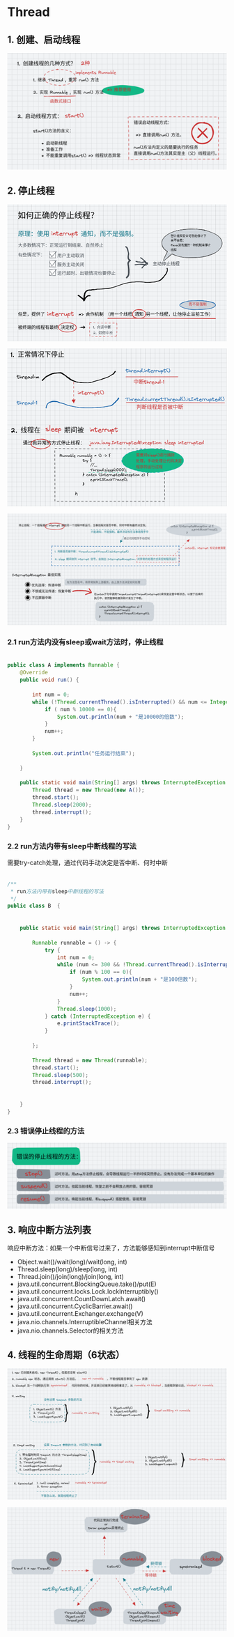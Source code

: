 # Thread

## 1. 创建、启动线程

![10006](img/10006.png)


## 2. 停止线程

![10007](img/10007.png)

![10008](img/10008.png)

![10009](img/10009.png)

### 2.1 run方法内没有sleep或wait方法时，停止线程

```java

public class A implements Runnable {
    @Override
    public void run() {

        int num = 0;
        while (!Thread.currentThread().isInterrupted() && num <= Integer.MAX_VALUE / 2){
            if ( num % 10000 == 0){
                System.out.println(num + "是10000的倍数");
            }
            num++;
        }

        System.out.println("任务运行结束");

    }

    public static void main(String[] args) throws InterruptedException {
        Thread thread = new Thread(new A());
        thread.start();
        Thread.sleep(2000);
        thread.interrupt();
    }
}

```

### 2.2 run方法内带有sleep中断线程的写法

需要try-catch处理，通过代码手动决定是否中断、何时中断

```java

/**
 * run方法内带有sleep中断线程的写法
 */
public class B  {


    public static void main(String[] args) throws InterruptedException {

        Runnable runnable = () -> {
            try {
                int num = 0;
                while (num <= 300 && !Thread.currentThread().isInterrupted()){
                    if (num % 100 == 0){
                        System.out.println(num + "是100倍数");
                    }
                    num++;
                }
                Thread.sleep(1000);
            } catch (InterruptedException e) {
                e.printStackTrace();
            }

        };

        Thread thread = new Thread(runnable);
        thread.start();
        Thread.sleep(500);
        thread.interrupt();


    }
}

```
### 2.3 错误停止线程的方法

![10011](img/10011.png)

## 3. 响应中断方法列表

响应中断方法：如果一个中断信号过来了，方法能够感知到interrupt中断信号


* Object.wait()/wait(long)/wait(long, int)
* Thread.sleep(long)/sleep(long, int)
* Thread.join()/join(long)/join(long, int)
* java.util.concurrent.BlockingQueue.take()/put(E)
* java.util.concurrent.locks.Lock.lockInterruptibly()
* java.util.concurrent.CountDownLatch.await()
* java.util.concurrent.CyclicBarrier.await()
* java.util.concurrent.Exchanger.exchange(V)
* java.nio.channels.InterruptibleChannel相关方法
* java.nio.channels.Selector的相关方法

## 4. 线程的生命周期（6状态）

![10012](img/10012.png)

![10013](img/10013.png)


















































